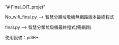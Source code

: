 "# Final_OIT_projet" 

No_wifi_final.py --> 智慧分類垃圾桶無網路版本最終程式

final.py --> 智慧分類垃圾桶最終程式(需網路)

使用設備：pi3B+
